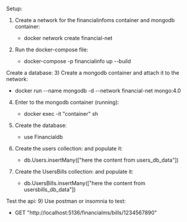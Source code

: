 Setup:
1) Create a network for the financialinfoms container and mongodb container:
   - docker network create financial-net

2) Run the docker-compose file:
   - docker-compose -p financialinfo up --build

Create a database:
3) Create a mongodb container and attach it to the network:
   - docker run --name mongodb -d --network financial-net mongo:4.0

4) Enter to the mongodb container (running):
   - docker exec -it "container" sh

5) Create the database:
   - use Financialdb

6) Create the users collection: and populate it:
   - db.Users.insertMany(["here the content from users_db_data"])

7) Create the UsersBills collection: and populate it:
   - db.UsersBills.insertMany(["here the content from usersbills_db_data"])

Test the api:
9) Use postman or insomnia to test:
   - GET "http://localhost:5136/financialms/bills/1234567890"
